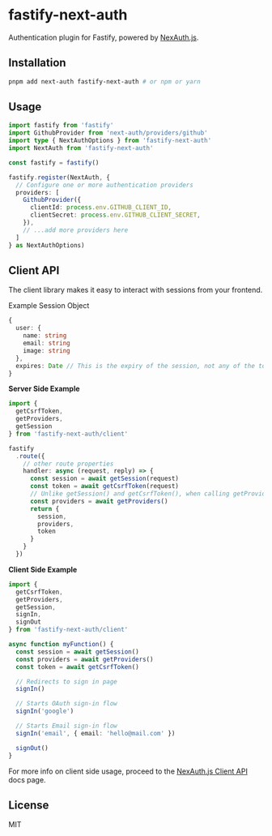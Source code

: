 # fastify-next-auth

Authentication plugin for Fastify, powered by [NexAuth.js](https://next-auth.js.org/).

## Installation

```bash
pnpm add next-auth fastify-next-auth # or npm or yarn
```

## Usage

```ts
import fastify from 'fastify'
import GithubProvider from 'next-auth/providers/github'
import type { NextAuthOptions } from 'fastify-next-auth'
import NextAuth from 'fastify-next-auth'

const fastify = fastify()

fastify.register(NextAuth, {
  // Configure one or more authentication providers
  providers: [
    GithubProvider({
      clientId: process.env.GITHUB_CLIENT_ID,
      clientSecret: process.env.GITHUB_CLIENT_SECRET,
    }),
    // ...add more providers here
  ]
} as NextAuthOptions)
```

## Client API

The client library makes it easy to interact with sessions from your frontend.

Example Session Object

```ts
{
  user: {
    name: string
    email: string
    image: string
  },
  expires: Date // This is the expiry of the session, not any of the tokens within the session
}
```

<b>Server Side Example</b>

```ts
import {
  getCsrfToken,
  getProviders,
  getSession
} from 'fastify-next-auth/client'

fastify
  .route({
    // other route properties
    handler: async (request, reply) => {
      const session = await getSession(request)
      const token = await getCsrfToken(request)
      // Unlike getSession() and getCsrfToken(), when calling getProviders() server side, you don't need to pass anything, just as calling it client side.
      const providers = await getProviders()
      return {
        session,
        providers,
        token
      }
    }
  })
```

<b>Client Side Example</b>

```ts
import {
  getCsrfToken,
  getProviders,
  getSession,
  signIn,
  signOut
} from 'fastify-next-auth/client'

async function myFunction() {
  const session = await getSession()
  const providers = await getProviders()
  const token = await getCsrfToken()

  // Redirects to sign in page
  signIn()

  // Starts OAuth sign-in flow
  signIn('google')

  // Starts Email sign-in flow
  signIn('email', { email: 'hello@mail.com' })

  signOut()
}
```

For more info on client side usage, proceed to the [NexAuth.js Client API](https://next-auth.js.org/getting-started/client) docs page.

## License

MIT
